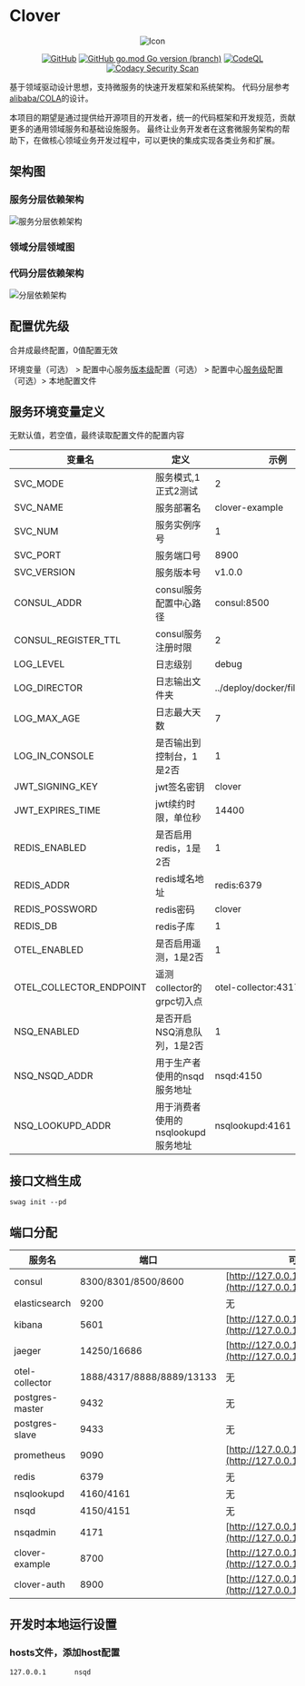 # Clover

<div align=center>

![Icon](https://gitee.com/zhanjunjie/clover/raw/master/icon.svg)

[![GitHub](https://img.shields.io/github/license/zhanjunjie2019/clover)](https://www.apache.org/licenses/LICENSE-2.0.html)
[![GitHub go.mod Go version (branch)](https://img.shields.io/github/go-mod/go-version/zhanjunjie2019/clover/master)](https://github.com/golang/go.git)
[![CodeQL](https://github.com/zhanjunjie2019/clover/actions/workflows/codeql.yml/badge.svg)](https://github.com/zhanjunjie2019/clover/actions/workflows/codeql.yml)
[![Codacy Security Scan](https://github.com/zhanjunjie2019/clover/actions/workflows/codacy.yml/badge.svg)](https://github.com/zhanjunjie2019/clover/actions/workflows/codacy.yml)
</div>

基于领域驱动设计思想，支持微服务的快速开发框架和系统架构。
代码分层参考[alibaba/COLA](https://github.com/alibaba/COLA)的设计。

本项目的期望是通过提供给开源项目的开发者，统一的代码框架和开发规范，贡献更多的通用领域服务和基础设施服务。
最终让业务开发者在这套微服务架构的帮助下，在做核心领域业务开发过程中，可以更快的集成实现各类业务和扩展。

## 架构图

### 服务分层依赖架构

![服务分层依赖架构](https://assets.processon.com/chart_image/63745a045653bb3a8405069a.png)

### 领域分层领域图

### 代码分层依赖架构

![分层依赖架构](https://assets.processon.com/chart_image/637334050791290b4b9a005e.png)

## 配置优先级

合并成最终配置，0值配置无效

环境变量（可选） > 配置中心服务<u>版本级</u>配置（可选） > 配置中心<u>服务级</u>配置（可选）> 本地配置文件

## 服务环境变量定义

无默认值，若空值，最终读取配置文件的配置内容

| 变量名                     | 定义                     | 示例                             |
|-------------------------|------------------------|--------------------------------|
| SVC_MODE                | 服务模式,1正式2测试            | 2                              |
| SVC_NAME                | 服务部署名                  | clover-example                 |
| SVC_NUM                 | 服务实例序号                 | 1                              |
| SVC_PORT                | 服务端口号                  | 8900                           |
| SVC_VERSION             | 服务版本号                  | v1.0.0                         |
| CONSUL_ADDR             | consul服务配置中心路径         | consul:8500                    |
| CONSUL_REGISTER_TTL     | consul服务注册时限           | 2                              |
| LOG_LEVEL               | 日志级别                   | debug                          |
| LOG_DIRECTOR            | 日志输出文件夹                | ../deploy/docker/filebeat/logs |
| LOG_MAX_AGE             | 日志最大天数                 | 7                              |
| LOG_IN_CONSOLE          | 是否输出到控制台，1是2否          | 1                              |
| JWT_SIGNING_KEY         | jwt签名密钥                | clover                         |
| JWT_EXPIRES_TIME        | jwt续约时限，单位秒            | 14400                          |
| REDIS_ENABLED           | 是否启用redis，1是2否         | 1                              |
| REDIS_ADDR              | redis域名地址              | redis:6379                     |
| REDIS_POSSWORD          | redis密码                | clover                         |
| REDIS_DB                | redis子库                | 1                              |
| OTEL_ENABLED            | 是否启用遥测，1是2否            | 1                              |
| OTEL_COLLECTOR_ENDPOINT | 遥测collector的grpc切入点    | otel-collector:4317            |
| NSQ_ENABLED             | 是否开启NSQ消息队列，1是2否       | 1                              |
| NSQ_NSQD_ADDR           | 用于生产者使用的nsqd服务地址       | nsqd:4150                      |
| NSQ_LOOKUPD_ADDR        | 用于消费者使用的nsqlookupd服务地址 | nsqlookupd:4161                |

## 接口文档生成

```shell
swag init --pd
```

## 端口分配

| 服务名             | 端口                        | 可视化界面路径                                                                              |
|-----------------|---------------------------|--------------------------------------------------------------------------------------|
| consul          | 8300/8301/8500/8600       | [http://127.0.0.1:8500/](http://127.0.0.1:8500/)                                     |
| elasticsearch   | 9200                      | 无                                                                                    |
| kibana          | 5601                      | [http://127.0.0.1:5601/](http://127.0.0.1:5601/)                                     |
| jaeger          | 14250/16686               | [http://127.0.0.1:16686/](http://127.0.0.1:16686/)                                   |
| otel-collector  | 1888/4317/8888/8889/13133 | 无                                                                                    |
| postgres-master | 9432                      | 无                                                                                    |
| postgres-slave  | 9433                      | 无                                                                                    |
| prometheus      | 9090                      | [http://127.0.0.1:9090/](http://127.0.0.1:9090/)                                     |
| redis           | 6379                      | 无                                                                                    |
| nsqlookupd      | 4160/4161                 | 无                                                                                    |
| nsqd            | 4150/4151                 | 无                                                                                    |
| nsqadmin        | 4171                      | [http://127.0.0.1:4171/](http://127.0.0.1:4171/)                                     |
| clover-example  | 8700                      | [http://127.0.0.1:8700/swagger/index.html](http://127.0.0.1:8700/swagger/index.html) |
| clover-auth     | 8900                      | [http://127.0.0.1:8900/swagger/index.html](http://127.0.0.1:8900/swagger/index.html) |

## 开发时本地运行设置

### hosts文件，添加host配置

```text
127.0.0.1       nsqd
```
